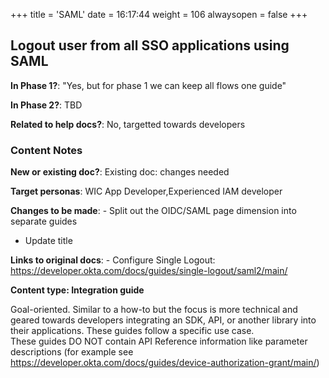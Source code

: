 +++
title = 'SAML'
date = 16:17:44
weight = 106
alwaysopen = false
+++

## Logout user from all SSO applications using SAML

**In Phase 1?**: "Yes, but for phase 1 we can keep all flows one guide"

**In Phase 2?**: TBD

**Related to help docs?**: No, targetted towards developers



### Content Notes

**New or existing doc?**: Existing doc: changes needed

**Target personas**: WIC App Developer,Experienced IAM developer

**Changes to be made**: - Split out the OIDC/SAML page dimension into separate guides
- Update title

**Links to original docs**: - Configure Single Logout: https://developer.okta.com/docs/guides/single-logout/saml2/main/

**Content type: Integration guide**

Goal-oriented. Similar to a how-to but the focus is more technical and geared towards developers integrating an SDK, API, or another library into their applications. 
These guides follow a specific use case.  
These guides DO NOT contain API Reference information like parameter descriptions (for example see https://developer.okta.com/docs/guides/device-authorization-grant/main/)



